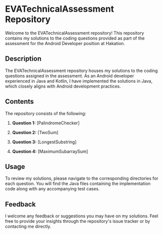 # EVATechnicalAssessment Repository

Welcome to the EVATechnicalAssessment repository! This repository contains my solutions to the coding questions provided as part of the assessment for the Android Developer position at Hakation.

## Description

The EVATechnicalAssessment repository houses my solutions to the coding questions assigned in the assessment. As an Android developer experienced in Java and Kotlin, I have implemented the solutions in Java, which closely aligns with Android development practices.

## Contents

The repository consists of the following:

1. **Question 1:** [PalindromeChecker]
  

2. **Question 2:** [TwoSum]
  

3. **Question 3:** [LongestSubstring]


4. **Question 4:** [MaximumSubarraySum]

## Usage

To review my solutions, please navigate to the corresponding directories for each question. You will find the Java files containing the implementation code along with any accompanying test cases.

## Feedback

I welcome any feedback or suggestions you may have on my solutions. Feel free to provide your insights through the repository's issue tracker or by contacting me directly.



